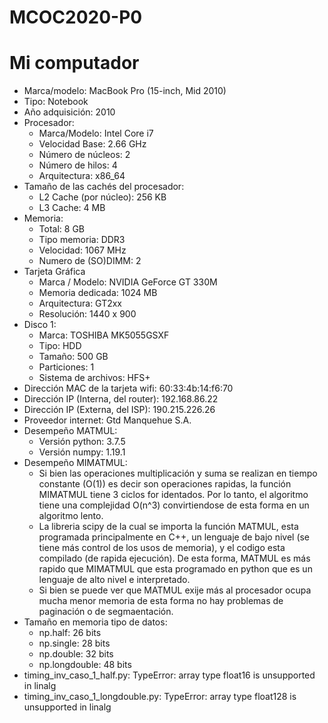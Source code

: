 # MCOC2020-P0

# Mi computador
* Marca/modelo: MacBook Pro (15-inch, Mid 2010)
* Tipo: Notebook
* Año adquisición: 2010
* Procesador:
  * Marca/Modelo: Intel Core i7
  * Velocidad Base: 2.66 GHz
  * Número de núcleos: 2
  * Número de hilos: 4
  * Arquitectura: x86_64
* Tamaño de las cachés del procesador:
  * L2 Cache (por núcleo):	256 KB
  * L3 Cache:	4 MB
* Memoria:
  * Total: 8 GB
  * Tipo memoria: DDR3
  * Velocidad: 1067 MHz
  * Numero de (SO)DIMM: 2
* Tarjeta Gráfica
  * Marca / Modelo: NVIDIA GeForce GT 330M
  * Memoria dedicada: 1024 MB
  * Arquitectura: GT2xx
  * Resolución: 1440 x 900
* Disco 1: 
  * Marca: TOSHIBA MK5055GSXF
  * Tipo: HDD
  * Tamaño: 500 GB
  * Particiones: 1
  * Sistema de archivos: HFS+
* Dirección MAC de la tarjeta wifi: 60:33:4b:14:f6:70
* Dirección IP (Interna, del router): 192.168.86.22
* Dirección IP (Externa, del ISP): 190.215.226.26
* Proveedor internet: Gtd Manquehue S.A.
* Desempeño MATMUL:
  * Versión python: 3.7.5
  * Versión numpy: 1.19.1
* Desempeño MIMATMUL:  
  * Si bien las operaciones multiplicación y suma se realizan en tiempo constante (O(1)) es decir son operaciones rapidas, la función MIMATMUL tiene 3   ciclos for identados. Por lo tanto, el algoritmo tiene una complejidad O(n^3) convirtiendose de esta forma en un algoritmo lento.
  * La libreria scipy de la cual se importa la función MATMUL, esta programada principalmente en C++, un lenguaje de bajo nivel (se tiene más control de los usos de memoria), y el codigo esta compilado (de rapida ejecución). De esta forma, MATMUL es más rapido que MIMATMUL que esta programado en python que es un lenguaje de alto nivel e interpretado.
  * Si bien se puede ver que MATMUL exije más al procesador ocupa mucha menor memoria de esta forma no hay problemas de paginación o de segmaentación.
* Tamaño en memoria tipo de datos:
  * np.half: 26 bits
  * np.single: 28 bits
  * np.double: 32 bits
  * np.longdouble: 48 bits
* timing_inv_caso_1_half.py: TypeError: array type float16 is unsupported in linalg
* timing_inv_caso_1_longdouble.py: TypeError: array type float128 is unsupported in linalg
  
